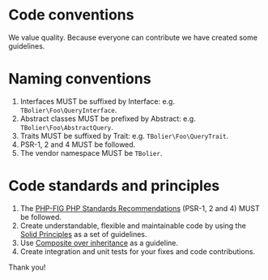 # Code conventions

We value quality. Because everyone can contribute we have created some guidelines.

# Naming conventions

1. Interfaces MUST be suffixed by Interface: e.g. `TBolier\Foo\QueryInterface`.
2. Abstract classes MUST be prefixed by Abstract: e.g. `TBolier\Foo\AbstractQuery`.
3. Traits MUST be suffixed by Trait: e.g. `TBolier\Foo\QueryTrait`.
4. PSR-1, 2 and 4 MUST be followed.
5. The vendor namespace MUST be `TBolier`.

# Code standards and principles

1. The [PHP-FIG PHP Standards Recommendations](https://www.php-fig.org/psr/) (PSR-1, 2 and 4) MUST be followed.
2. Create understandable, flexible and maintainable code by using the [Solid Principles](https://en.wikipedia.org/wiki/SOLID_(object-oriented_design)) as a set of guidelines.
3. Use [Composite over inheritance](https://en.wikipedia.org/wiki/Composition_over_inheritance) as a guideline.
4. Create integration and unit tests for your fixes and code contributions.

Thank you!
